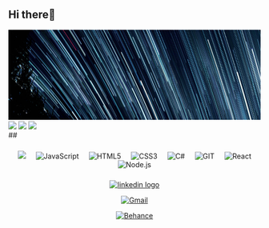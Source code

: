 ## Hi there👋
<div  align="center">

<img  src="img/jeremy-thomas-rMmibFe4czY-unsplash(1).png"  height="180"  alt="streak graph" />

</div>

<div>
 <img src='https://github-readme-stats.vercel.app/api?username=LuizCaid&theme=dark&show_icons=true&hide_border=true&count_private=true'>
 <img src='https://github-readme-streak-stats.herokuapp.com/?user=LuizCaid&theme=dark&hide_border=true'>
 <img src='https://github-readme-stats.vercel.app/api/top-langs/?username=LuizCaid&theme=dark&show_icons=true&hide_border=true&layout=compact'>
</div>
##
 
<br  clear="both">

###

<div  align="center">

<img  width="12" />

<img src="https://cdn.jsdelivr.net/gh/devicons/devicon@latest/icons/azuresqldatabase/azuresqldatabase-original.svg" height="30" />
          
  
<img  width="12" />

<img  src="https://cdn.jsdelivr.net/gh/devicons/devicon/icons/javascript/javascript-original.svg"  height="30"  alt="JavaScript" />

<img  width="12" />

<img  src="https://cdn.jsdelivr.net/gh/devicons/devicon/icons/html5/html5-original.svg"  height="30"  alt="HTML5" />

<img  width="12" />

<img  src="https://cdn.jsdelivr.net/gh/devicons/devicon/icons/css3/css3-original.svg"  height="30"  alt="CSS3" />

<img  width="12" />

<img src="https://cdn.jsdelivr.net/gh/devicons/devicon@latest/icons/csharp/csharp-original.svg" height="30" alt="C#" />        

<img  width="12" />

<img  src="https://cdn.jsdelivr.net/gh/devicons/devicon/icons/git/git-original.svg"  height="30"  alt="GIT" />

<img  width="12" />

<img src="https://cdn.jsdelivr.net/gh/devicons/devicon@latest/icons/react/react-original.svg" height="30" alt="React" />          

<img  width="12" />

<img src="https://cdn.jsdelivr.net/gh/devicons/devicon@latest/icons/nodejs/nodejs-original.svg" height="30" alt="Node.js" />
          
</div>

###

<div  align="center">

<a href="www.linkedin.com/in/luiz-caid-56989a26b" target="_blank"><img  src="https://img.shields.io/static/v1?message=LinkedIn&logo=linkedin&label=&color=0077B5&logoColor=white&labelColor=&style=for-the-badge"  height="35"  alt="linkedin logo" /></a>

<a href="https://mail.google.com/mail/u/0/?fs=1&tf=cm&source=mailto&to=proluizcaid@gmail.com" target="_blank" ><img  src="https://img.shields.io/static/v1?message=Gmail&logo=gmail&label=&color=D14836&logoColor=white&labelColor=&style=for-the-badge"  height="35"  alt="Gmail" /></a>

<a href="https://www.behance.net/luizcaid" target="_blank"><img src="https://img.shields.io/badge/-Behance-blue?style=for-the-badge&logo=behance&logoColor=white" height="35" alt="Behance" /></a>

</div>

<br  clear="both">
